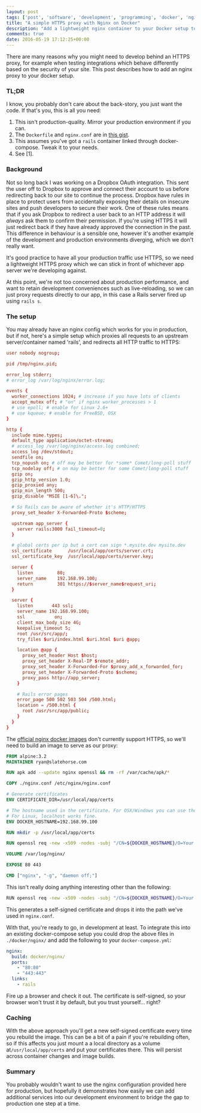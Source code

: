 ```yaml
---
layout: post
tags: ['post', 'software', 'development', 'programming', 'docker', 'nginx', 'rails']
title: "A simple HTTPS proxy with Nginx on Docker"
description: "Add a lightweight nginx container to your Docker setup to test HTTPS-related things."
comments: true
date: 2016-05-19 17:12:25+00:00
---
```


There are many reasons why you might need to develop behind an HTTPS proxy, for example when testing integrations which behave differently based on the security of your site. This post describes how to add an nginx proxy to your docker setup.

### TL;DR

I know, you probably don't care about the back-story, you just want the code. If that's you, this is all you need:

1. This isn't production-quality. Mirror your production environment if you can.
2. The `Dockerfile` and `nginx.conf` are in [this gist](https://gist.github.com/spikeheap/488929887d22e74783a5f4f982981a84). 
3. This assumes you've got a `rails` container linked through docker-compose. Tweak it to your needs.
4. See [1].

### Background

Not so long back I was working on a Dropbox OAuth integration. This sent the user off to Dropbox to approve and connect their account to us before redirecting back to our site to continue the process. Dropbox have rules in place to protect users from accidentally exposing their details on insecure sites and push developers to secure their work. One of these rules means that if you ask Dropbox to redirect a user back to an HTTP address it will _always_ ask them to confirm their permission. If you're using HTTPS it will just redirect back if they have already approved the connection in the past. This difference in behaviour is a sensible one, however it's another example of the development and production environments diverging, which we don't really want.

It's good practice to have all your production traffic use HTTPS, so we need a lightweight HTTPS proxy which we can stick in front of whichever app server we're developing against.

At this point, we're not too concerned about production performance, and want to retain development conveniences such as live-reloading, so we can just proxy requests directly to our app, in this case a Rails server fired up using `rails s`.

### The setup

You may already have an nginx config which works for you in production, but if not, here's a simple setup which proxies all requests to an upstream server/container named 'rails', and redirects all HTTP traffic to HTTPS:

```conf
user nobody nogroup;

pid /tmp/nginx.pid;

error_log stderr;
# error_log /var/log/nginx/error.log;

events {
  worker_connections 1024; # increase if you have lots of clients
  accept_mutex off; # "on" if nginx worker_processes > 1
  # use epoll; # enable for Linux 2.6+
  # use kqueue; # enable for FreeBSD, OSX
}

http {
  include mime.types;
  default_type application/octet-stream;
  # access_log /var/log/nginx/access.log combined;
  access_log /dev/stdout;
  sendfile on;
  tcp_nopush on; # off may be better for *some* Comet/long-poll stuff
  tcp_nodelay off; # on may be better for some Comet/long-poll stuff
  gzip on;
  gzip_http_version 1.0;
  gzip_proxied any;
  gzip_min_length 500;
  gzip_disable "MSIE [1-6]\.";

  # So Rails can be aware of whether it's HTTP/HTTPS
  proxy_set_header X-Forwarded-Proto $scheme;

  upstream app_server {
    server rails:3000 fail_timeout=0;
  }

  # global certs per ip but a cert can sign *.mysite.dev mysite.dev
  ssl_certificate      /usr/local/app/certs/server.crt;
  ssl_certificate_key  /usr/local/app/certs/server.key;

  server {
    listen         80;
    server_name    192.168.99.100;
    return         301 https://$server_name$request_uri;
  }

  server {
    listen       443 ssl;
    server_name 192.168.99.100;
    ssl           on;
    client_max_body_size 4G;
    keepalive_timeout 5;
    root /usr/src/app/;
    try_files $uri/index.html $uri.html $uri @app;

    location @app {
      proxy_set_header Host $host;
      proxy_set_header X-Real-IP $remote_addr;
      proxy_set_header X-Forwarded-For $proxy_add_x_forwarded_for;
      proxy_set_header X-Forwarded-Proto $scheme;
      proxy_pass http://app_server;
    }

    # Rails error pages
    error_page 500 502 503 504 /500.html;
    location = /500.html {
      root /usr/src/app/public;
    }
  }
}
```

The [official nginx docker images](TODO) don't currently support HTTPS, so we'll need to build an image to serve as our proxy:

```Dockerfile
FROM alpine:3.2
MAINTAINER ryan@slatehorse.com

RUN apk add --update nginx openssl && rm -rf /var/cache/apk/*

COPY ./nginx.conf /etc/nginx/nginx.conf

# Generate certificates
ENV CERTIFICATE_DIR=/usr/local/app/certs

# The hostname used in the certificate. For OSX/Windows you can use the VM IP.
# For Linux, localhost works fine. 
ENV DOCKER_HOSTNAME=192.168.99.100

RUN mkdir -p /usr/local/app/certs

RUN openssl req -new -x509 -nodes -subj "/CN=${DOCKER_HOSTNAME}/O=Your Company Name/C=UK" -keyout $CERTIFICATE_DIR/server.key -out $CERTIFICATE_DIR/server.crt

VOLUME /var/log/nginx/

EXPOSE 80 443

CMD ["nginx", "-g", "daemon off;"]
```

This isn't really doing anything interesting other than the following:

```bash
RUN openssl req -new -x509 -nodes -subj "/CN=${DOCKER_HOSTNAME}/O=Your Company Name/C=UK" -keyout $CERTIFICATE_DIR/server.key -out $CERTIFICATE_DIR/server.crt
```

This generates a self-signed certificate and drops it into the path we've used in `nginx.conf`.

With that, you're ready to go, in development at least. To integrate this into an existing docker-compose setup you could drop the above files in `./docker/nginx/` and add the following to your `docker-compose.yml`:

```yaml
nginx:
  build: docker/nginx/
  ports:
    - "80:80"
    - "443:443"
  links:
    - rails
```

Fire up a browser and check it out. The certificate is self-signed, so your browser won't trust it by default, but you trust yourself... right?

### Caching 

With the above approach you'll get a new self-signed certificate every time you rebuild the image. This can be a bit of a pain if you're rebuilding often, so if this affects you just mount a a local directory as a volume at`/usr/local/app/certs` and put your certificates there. This will persist across container changes and image builds.

### Summary

You probably wouldn't want to use the nginx configuration provided here for production, but hopefully it demonstrates how easily we can add additional services into our development environment to bridge the gap to production one step at a time.



